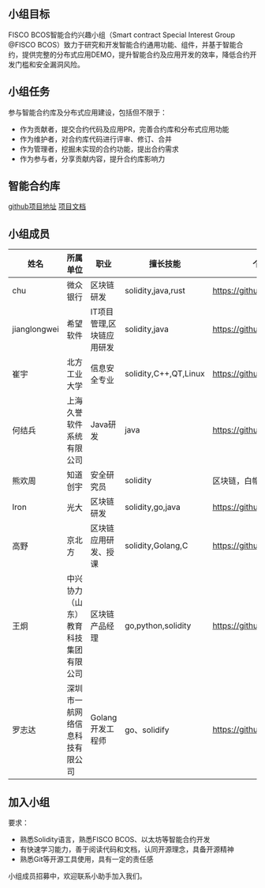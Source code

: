 
## 小组目标

FISCO BCOS智能合约兴趣小组（Smart contract Special Interest Group @FISCO BCOS）致力于研究和开发智能合约通用功能、组件，并基于智能合约，提供完整的分布式应用DEMO，提升智能合约及应用开发的效率，降低合约开发门槛和安全漏洞风险。

## 小组任务
参与智能合约库及分布式应用建设，包括但不限于：

- 作为贡献者，提交合约代码及应用PR，完善合约库和分布式应用功能
- 作为维护者，对合约库代码进行评审、修订、合并
- 作为管理者，挖掘未实现的合约功能，提出合约需求
- 作为参与者，分享贡献内容，提升合约库影响力

## 智能合约库
[github项目地址](https://github.com/WeBankBlockchain/SmartDev-Contract/)
[项目文档](https://smartdev-doc.readthedocs.io/zh_CN/latest/docs/WeBankBlockchain-SmartDev-Contract/index.html)


## 小组成员
| **姓名** | **所属单位**  | **职业**   | **擅长技能** | **个人简介/主页** |
| -------- | ------------ | --------- | -------------- | -------------------- |
| chu | 微众银行 | 区块链研发  | solidity,java,rust | https://github.com/masonhunk |
|jianglongwei|希望软件|IT项目管理,区块链应用研发|solidity,java|https://github.com/jianglongwei|
| 崔宇 | 北方工业大学 | 信息安全专业 | solidity,C++,QT,Linux | https://github.com/cuiyuchain |
| 何结兵 | 上海久誉软件系统有限公司 | Java研发  | java | https://github.com/freezehe |
| 熊欢周 | 知道创宇 | 安全研究员 | solidity | 区块链，白帽子，审计 |
| Iron | 光大 | 区块链研发 | solidity,go,java | https://github.com/IronStrong |
| 高野 | 京北方 | 区块链应用研发、授课 | solidity,Golang,C | https://github.com/yekai1003 |
| 王炯 | 中兴协力（山东）教育科技集团有限公司 | 区块链产品经理  | go,python,solidity | https://github.com/LunaWang5209  |
| 罗志达 | 深圳市一航网络信息科技有限公司 | Golang开发工程师 | go、solidify | https://github.com/EHangnet |

## 加入小组

要求：

- 熟悉Solidity语言，熟悉FISCO BCOS、以太坊等智能合约开发
- 有快速学习能力，善于阅读代码和文档，认同开源理念，具备开源精神
- 熟悉Git等开源工具使用，具有一定的责任感


小组成员招募中，欢迎联系小助手加入我们。
